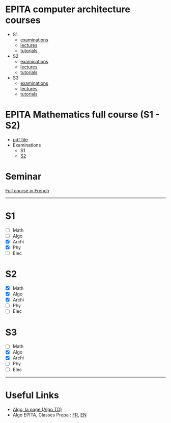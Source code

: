   # EPITA computer architecture courses

- S1
  - [examinations](https://github.com/BUYMERCIER/computer-architecture-courses/tree/master/S1/examinations)
  - [lectures](https://github.com/BUYMERCIER/computer-architecture-courses/tree/master/S1/lectures)
  - [tutorials](https://github.com/BUYMERCIER/computer-architecture-courses/tree/master/S1/tutorials)
- S2
  - [examinations](https://github.com/BUYMERCIER/computer-architecture-courses/tree/master/S2/examinations)
  - [lectures](https://github.com/BUYMERCIER/computer-architecture-courses/tree/master/S2/lectures)
  - [tutorials](https://github.com/BUYMERCIER/computer-architecture-courses/tree/master/S2/tutorials)
- S3
  - [examinations](https://github.com/BUYMERCIER/computer-architecture-courses/tree/master/S3/examinations)
  - [lectures](https://github.com/BUYMERCIER/computer-architecture-courses/tree/master/S3/lectures)
  - [tutorials](https://github.com/BUYMERCIER/computer-architecture-courses/tree/master/S3/tutorials)

# EPITA Mathematics full course (S1 - S2)
- [pdf file](http://buymercier.free.fr/mathcourse.pdf)
- Examinations
  - S1
  - [S2](http://buymercier.free.fr/epita/finals_math/2016.pdf)


# Seminar

[Full course in French](https://www.lrde.epita.fr/~akim/thlr/lecture-notes/theorie-des-langages-rationnels.pdf)

***

# S1
  - [ ] Math
  - [ ] Algo
  - [x] Archi
  - [x] Phy
  - [ ] Elec

# S2
  - [x] Math
  - [x] Algo
  - [x] Archi
  - [ ] Phy
  - [ ] Elec

# S3
  - [ ] Math
  - [x] Algo
  - [x] Archi
  - [ ] Phy
  - [ ] Elec

***

# Useful Links

- [Algo, la page (Algo TD)](https://algo-td.infoprepa.epita.fr/)
- Algo EPITA, Classes Prepa : [FR](https://algo.infoprepa.epita.fr/), [EN](https://algo.infoprepa.epita.fr//english/)
